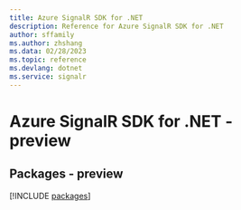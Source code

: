 ```yaml
---
title: Azure SignalR SDK for .NET
description: Reference for Azure SignalR SDK for .NET
author: sffamily
ms.author: zhshang
ms.data: 02/28/2023
ms.topic: reference
ms.devlang: dotnet
ms.service: signalr
---
```

# Azure SignalR SDK for .NET - preview
## Packages - preview
[!INCLUDE [packages](signalr-index.md)]